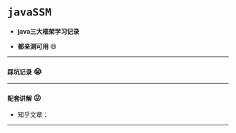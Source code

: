 # `javaSSM`
* **java三大框架学习记录**  
- __都亲测可用__ :smile:
---
### `踩坑记录` :sob:

---
### `配套讲解` :stuck_out_tongue_winking_eye:
* 知乎文章：
---